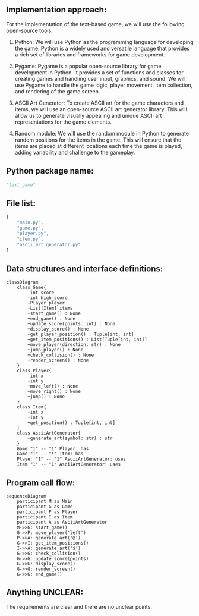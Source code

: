 ## Implementation approach:
For the implementation of the text-based game, we will use the following open-source tools:

1. Python: We will use Python as the programming language for developing the game. Python is a widely used and versatile language that provides a rich set of libraries and frameworks for game development.

2. Pygame: Pygame is a popular open-source library for game development in Python. It provides a set of functions and classes for creating games and handling user input, graphics, and sound. We will use Pygame to handle the game logic, player movement, item collection, and rendering of the game screen.

3. ASCII Art Generator: To create ASCII art for the game characters and items, we will use an open-source ASCII art generator library. This will allow us to generate visually appealing and unique ASCII art representations for the game elements.

4. Random module: We will use the random module in Python to generate random positions for the items in the game. This will ensure that the items are placed at different locations each time the game is played, adding variability and challenge to the gameplay.

## Python package name:
```python
"text_game"
```

## File list:
```python
[
    "main.py",
    "game.py",
    "player.py",
    "item.py",
    "ascii_art_generator.py"
]
```

## Data structures and interface definitions:
```mermaid
classDiagram
    class Game{
        -int score
        -int high_score
        -Player player
        -List[Item] items
        +start_game() : None
        +end_game() : None
        +update_score(points: int) : None
        +display_score() : None
        +get_player_position() : Tuple[int, int]
        +get_item_positions() : List[Tuple[int, int]]
        +move_player(direction: str) : None
        +jump_player() : None
        +check_collision() : None
        +render_screen() : None
    }
    class Player{
        -int x
        -int y
        +move_left() : None
        +move_right() : None
        +jump() : None
    }
    class Item{
        -int x
        -int y
        +get_position() : Tuple[int, int]
    }
    class AsciiArtGenerator{
        +generate_art(symbol: str) : str
    }
    Game "1" -- "1" Player: has
    Game "1" -- "*" Item: has
    Player "1" -- "1" AsciiArtGenerator: uses
    Item "1" -- "1" AsciiArtGenerator: uses
```

## Program call flow:
```mermaid
sequenceDiagram
    participant M as Main
    participant G as Game
    participant P as Player
    participant I as Item
    participant A as AsciiArtGenerator
    M->>G: start_game()
    G->>P: move_player('left')
    P->>A: generate_art('@')
    G->>I: get_item_positions()
    I->>A: generate_art('$')
    G->>G: check_collision()
    G->>G: update_score(points)
    G->>G: display_score()
    G->>G: render_screen()
    G->>G: end_game()
```

## Anything UNCLEAR:
The requirements are clear and there are no unclear points.